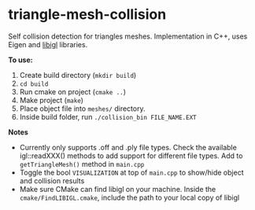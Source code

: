 # triangle-mesh-collision

Self collision detection for triangles meshes. Implementation in C++, uses Eigen and [libigl](http://libigl.github.io/libigl/) libraries.

**To use:**  
  1. Create build directory (`mkdir build`)  
  2. `cd build`  
  3. Run cmake on project (`cmake ..`)  
  4. Make project (`make`)  
  5. Place object file into `meshes/` directory. 
  6. Inside build folder, run `./collision_bin FILE_NAME.EXT`

**Notes**

* Currently only supports .off and .ply file types. Check the available igl::readXXX() methods to add support for different file types. Add to `getTriangleMesh()` method in `main.cpp`
* Toggle the bool `VISUALIZATION` at top of `main.cpp` to show/hide object and collision results
* Make sure CMake can find libigl on your machine. Inside the `cmake/FindLIBIGL.cmake`, include the path to your local copy of libigl
